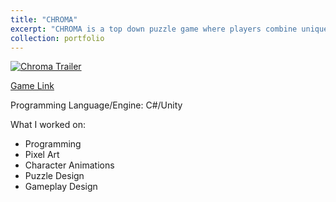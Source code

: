 ```yaml
---
title: "CHROMA"
excerpt: "CHROMA is a top down puzzle game where players combine unique key combinations into differently colored powers.<img src='/images/chroma1.png'>"
collection: portfolio
---
```


[![Chroma Trailer](https://res.cloudinary.com/marcomontalbano/image/upload/v1710033718/video_to_markdown/images/youtube--M21uNb3UGdw-c05b58ac6eb4c4700831b2b3070cd403.jpg)](https://youtu.be/M21uNb3UGdw "Chroma Trailer")

[Game Link](https://queenfii.itch.io/CHROMA)

Programming Language/Engine: C#/Unity

What I worked on:
* Programming
* Pixel Art
* Character Animations
* Puzzle Design
* Gameplay Design

